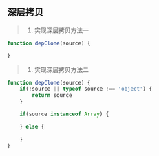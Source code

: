 ## 深层拷贝
> 1. 实现深层拷贝方法一
````javascript
function depClone(source) {

}
````

> 1. 实现深层拷贝方法二
````javascript
function depClone(source) {
    if(!source || typeof source !== 'object') {
        return source
    }

    if(source instanceof Array) {

    } else {
        
    }
}
````